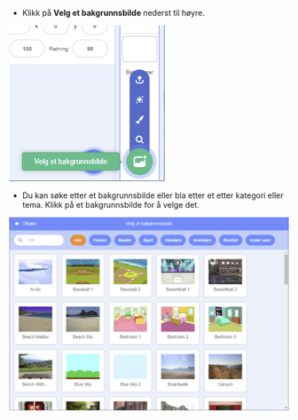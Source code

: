 + Klikk på **Velg et bakgrunnsbilde** nederst til høyre.

![skjermbilde](images/stage-choose.png)

+ Du kan søke etter et bakgrunnsbilde eller bla etter et etter kategori eller tema. Klikk på et bakgrunnsbilde for å velge det.

![skjermbilde](images/backdrop.png)